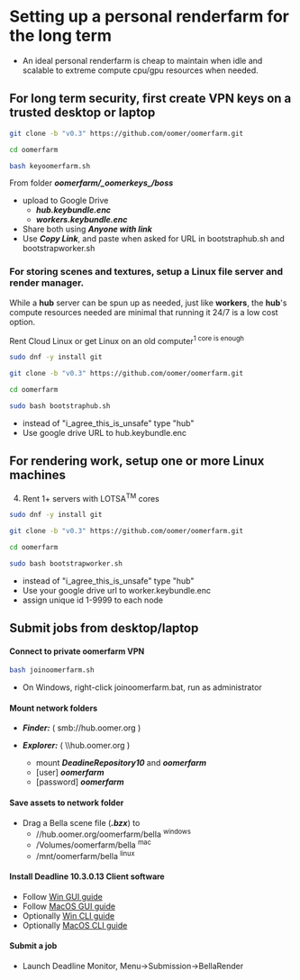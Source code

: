 # Setting up a personal renderfarm for the long term 

- An ideal personal renderfarm is cheap to maintain when idle and scalable to extreme compute cpu/gpu resources when needed.


## For long term security, first create VPN keys on a trusted desktop or laptop

```sh
git clone -b "v0.3" https://github.com/oomer/oomerfarm.git

cd oomerfarm 

bash keyoomerfarm.sh
```

From folder ***oomerfarm/\_oomerkeys\_/boss***   
- upload to Google Drive
    - ***hub.keybundle.enc***
    - ***workers.keybundle.enc*** 
- Share both using ***Anyone with link*** 
- Use ***Copy Link***, and paste when asked for URL in bootstraphub.sh and bootstrapworker.sh

### For storing scenes and textures, setup a Linux file server and render manager.

While a **hub** server can be spun up as needed, just like **workers**, the **hub**'s compute resources needed are minimal that running it 24/7 is a low cost option.

Rent Cloud Linux or get Linux on an old computer<sup>1 core is enough</sup>

```sh
sudo dnf -y install git

git clone -b "v0.3" https://github.com/oomer/oomerfarm.git

cd oomerfarm 

sudo bash bootstraphub.sh
```
* instead of "i_agree_this_is_unsafe" type "hub"
* Use google drive URL to hub.keybundle.enc

## For rendering work, setup one or more Linux machines

4. Rent 1+ servers with LOTSA<sup>TM</sup> cores

```sh
sudo dnf -y install git

git clone -b "v0.3" https://github.com/oomer/oomerfarm.git

cd oomerfarm 

sudo bash bootstrapworker.sh
```
* instead of "i_agree_this_is_unsafe" type "hub"
* Use your google drive url to worker.keybundle.enc
* assign unique id 1-9999 to each node

## Submit jobs from desktop/laptop

#### Connect to private oomerfarm VPN
```sh
bash joinoomerfarm.sh
```
* On Windows, right-click joinoomerfarm.bat, run as administrator

#### Mount network folders

- ***Finder:*** ( smb://hub.oomer.org )
- ***Explorer:*** ( \\\\hub.oomer.org )

    - mount ***DeadineRepository10*** and ***oomerfarm***
    - [user] ***oomerfarm***
    - [password] ***oomerfarm***

#### Save assets to network folder
 
- Drag a Bella scene file (***.bzx***) to 
    - //hub.oomer.org/oomerfarm/bella <sup>windows</sup>
    - /Volumes/oomerfarm/bella <sup>mac</sup>
    - /mnt/oomerfarm/bella <sup>linux</sup>

#### Install Deadline 10.3.0.13 Client software
- Follow [Win GUI guide](GuiDeadlineClientInstallWindows.md)
- Follow [MacOS GUI guide](GuiDeadlineClientInstallMacOS.md)
- Optionally [Win CLI guide](CliDeadlineClientInstallWindows.md)
- Optionally [MacOS CLI guide](CliDeadlineClientInstallMacOS.md)

#### Submit a job
- Launch Deadline Monitor, Menu->Submission->BellaRender 